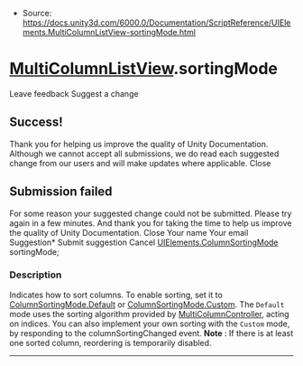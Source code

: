 * Source: https://docs.unity3d.com/6000.0/Documentation/ScriptReference/UIElements.MultiColumnListView-sortingMode.html

#  [MultiColumnListView](https://docs.unity3d.com/6000.0/Documentation/ScriptReference/UIElements.MultiColumnListView.html).sortingMode
Leave feedback
Suggest a change
## Success!
Thank you for helping us improve the quality of Unity Documentation. Although we cannot accept all submissions, we do read each suggested change from our users and will make updates where applicable.
Close
## Submission failed
For some reason your suggested change could not be submitted. Please <a>try again</a> in a few minutes. And thank you for taking the time to help us improve the quality of Unity Documentation.
Close
Your name Your email Suggestion* Submit suggestion
Cancel
[UIElements.ColumnSortingMode](https://docs.unity3d.com/6000.0/Documentation/ScriptReference/UIElements.ColumnSortingMode.html) sortingMode; 
### Description
Indicates how to sort columns. To enable sorting, set it to [ColumnSortingMode.Default](https://docs.unity3d.com/6000.0/Documentation/ScriptReference/UIElements.ColumnSortingMode.Default.html) or [ColumnSortingMode.Custom](https://docs.unity3d.com/6000.0/Documentation/ScriptReference/UIElements.ColumnSortingMode.Custom.html). The `Default` mode uses the sorting algorithm provided by [MultiColumnController](https://docs.unity3d.com/6000.0/Documentation/ScriptReference/UIElements.MultiColumnController.html), acting on indices. You can also implement your own sorting with the `Custom` mode, by responding to the columnSortingChanged event. 
**Note** : If there is at least one sorted column, reordering is temporarily disabled. 
* * *
